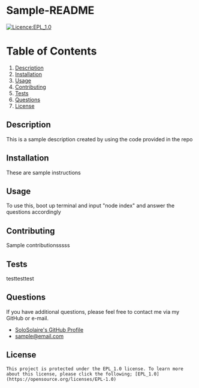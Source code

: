 # Sample-README

[![Licence:EPL_1.0](https://img.shields.io/badge/License-EPL_1.0-red.svg)](https://opensource.org/licenses/EPL-1.0)

# Table of Contents
1. [Description](#Description)
1. [Installation](#Installation)
1. [Usage](#Usage)
1. [Contributing](#Contributing)
1. [Tests](#Tests)
1. [Questions](#Questions)
1. [License](#License)

## Description
This is a sample description created by using the code provided in the repo

## Installation
These are sample instructions

## Usage
To use this, boot up terminal and input "node index" and answer the questions accordingly

## Contributing
Sample contributionsssss

## Tests
testtesttest

## Questions
If you have additional questions, please feel free to contact me via my GitHub or e-mail.
* [SoloSolaire's GitHub Profile](https://github.com/SoloSolaire)
* sample@email.com

## License
    This project is protected under the EPL_1.0 license. To learn more about this license, please click the following; [EPL_1.0](https://opensource.org/licenses/EPL-1.0)